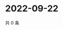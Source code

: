 # 2022-09-22

共 0 条

<!-- BEGIN WEIBO -->
<!-- 最后更新时间 Thu Sep 22 2022 01:23:13 GMT+0800 (China Standard Time) -->

<!-- END WEIBO -->
